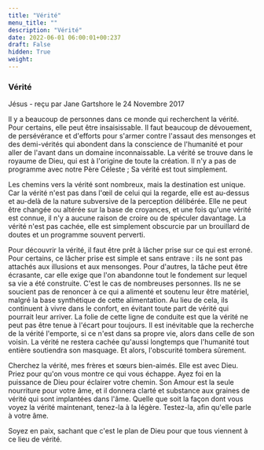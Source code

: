 ```yaml
---
title: "Vérité"
menu_title: ""
description: "Vérité"
date: 2022-06-01 06:00:01+00:237
draft: False
hidden: True
weight:
---
```

### Vérité

Jésus - reçu par Jane Gartshore le 24 Novembre 2017

Il y a beaucoup de personnes dans ce monde qui recherchent la vérité. Pour certains, elle peut être insaisissable. Il faut beaucoup de dévouement, de persévérance et d'efforts pour s'armer contre l'assaut des mensonges et des demi-vérités qui abondent dans la conscience de l'humanité et pour aller de l'avant dans un domaine inconnaissable. La vérité se trouve dans le royaume de Dieu, qui est à l'origine de toute la création. Il n'y a pas de programme avec notre Père Céleste ; Sa vérité est tout simplement.

Les chemins vers la vérité sont nombreux, mais la destination est unique.  Car la vérité n'est pas dans l'œil de celui qui la regarde, elle est au-dessus et au-delà de la nature subversive de la perception délibérée. Elle ne peut être changée ou altérée sur la base de croyances, et une fois qu'une vérité est connue, il n'y a aucune raison de croire ou de spéculer davantage. La vérité n'est pas cachée, elle est simplement obscurcie par un brouillard de doutes et un programme souvent perverti.

Pour découvrir la vérité, il faut être prêt à lâcher prise sur ce qui est erroné. Pour certains, ce lâcher prise est simple et sans entrave : ils ne sont pas attachés aux illusions et aux mensonges. Pour d'autres, la tâche peut être écrasante, car elle exige que l'on abandonne tout le fondement sur lequel sa vie a été construite. C'est le cas de nombreuses personnes. Ils ne se soucient pas de renoncer à ce qui a alimenté et soutenu leur être matériel, malgré la base synthétique de cette alimentation. Au lieu de cela, ils continuent à vivre dans le confort, en évitant toute part de vérité qui pourrait leur arriver. La folie de cette ligne de conduite est que la vérité ne peut pas être tenue à l'écart pour toujours. Il est inévitable que la recherche de la vérité l'emporte, si ce n'est dans sa propre vie, alors dans celle de son voisin. La vérité ne restera cachée qu'aussi longtemps que l'humanité tout entière soutiendra son masquage. Et alors, l'obscurité tombera sûrement.

Cherchez la vérité, mes frères et sœurs bien-aimés. Elle est avec Dieu. Priez pour qu'on vous montre ce qui vous échappe. Ayez foi en la puissance de Dieu pour éclairer votre chemin. Son Amour est la seule nourriture pour votre âme, et il donnera clarté et substance aux graines de vérité qui sont implantées dans l'âme. Quelle que soit la façon dont vous voyez la vérité maintenant, tenez-la à la légère. Testez-la, afin qu'elle parle à votre âme.

Soyez en paix, sachant que c'est le plan de Dieu pour que tous viennent à ce lieu de vérité.
